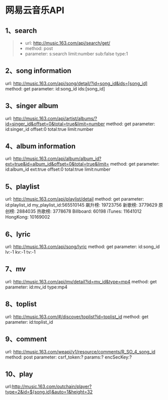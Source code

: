 # 网易云音乐API
## 1、search
> * url: http://music.163.com/api/search/get/
> * method: post
> * parameter: s:search limit:number sub:false type:1

## 2、song information
url: http://music.163.com/api/song/detail/?id=song_id&ids=[song_id]
method: get
parameter: id:song_id ids:[song_id]

## 3、singer album
url: http://music.163.com/api/artist/albums/?id=singer_id&offset=0&total=true&limit=number
method: get
parameter: id:singer_id offset:0 total:true limit:number

## 4、album information
url: http://music.163.com/api/album/album_id?ext=true&id=album_id&offset=0&total=true&limit=
method: get
parameter: id:album_id ext:true offset:0 total:true limit:number

## 5、playlist
url: http://music.163.com/api/playlist/detail
method: get
parameter: id:playlist_id
my_playlist_id:565510145
飙升榜: 19723756
新歌榜: 3779629
原创榜: 2884035
热歌榜: 3778678
Billboard: 60198
iTunes: 11641012
HongKong: 10169002



## 6、lyric
url: http://music.163.com/api/song/lyric
method: get
parameter: id:song_id lv:-1 kv:-1 tv:-1

## 7、mv
url: http://music.163.com/api/mv/detail?id=mv_id&type=mp4
method: get
parameter: id:mv_id type:mp4

## 8、toplist
url: http://music.163.com/#/discover/toplist?id=toplist_id
method: get
parameter: id:toplist_id

## 9、comment
url: http://music.163.com/weapi/v1/resource/comments/R_SO_4_song_id
method: post
parameter: csrf_token:? params:? encSecKey:?

## 10、play
url:http://music.163.com/outchain/player?type=2&id=${song.id}&auto=1&height=32

